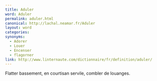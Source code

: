 ```yaml
---
title: Aduler
word: Aduler
permalink: aduler.html
canonical: http://lachal.neamar.fr/Aduler
layout: word
categories:
synonyms:
  - Adorer
  - Louer
  - Encenser
  - flagorner
link: http://www.linternaute.com/dictionnaire/fr/definition/aduler/
---
```


Flatter bassement, en courtisan servile, combler de louanges.

